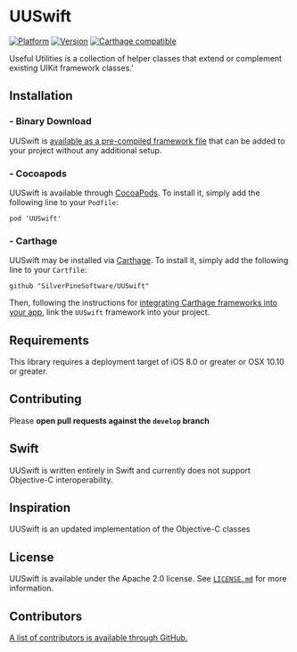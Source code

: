 # UUSwift
[![Platform](http://cocoapod-badges.herokuapp.com/p/UUSwift/badge.png)](http://cocoadocs.org/docsets/UUSwift)
[![Version](http://cocoapod-badges.herokuapp.com/v/UUSwift/badge.png)](http://cocoadocs.org/docsets/UUSwift)
[![Carthage compatible](https://img.shields.io/badge/Carthage-compatible-4BC51D.svg?style=flat)](https://github.com/Carthage/Carthage)

Useful Utilities is a collection of helper classes that extend or complement existing UIKit framework classes.'

## Installation

### - Binary Download

UUSwift is [available as a pre-compiled framework file](https://github.com/SilverPineSoftware/UUSwift/tree/master/Binary) that can be added to your project without any additional setup.

### - Cocoapods

UUSwift is available through [CocoaPods](http://cocoapods.org). To install it, simply add the following line to your `Podfile`:

```
pod 'UUSwift'
```

### - Carthage

UUSwift may be installed via [Carthage](https://github.com/Carthage/Carthage). To install it, simply add the following line to your `Cartfile`:

```
github "SilverPineSoftware/UUSwift"
```

Then, following the instructions for [integrating Carthage frameworks into your app](https://github.com/Carthage/Carthage#if-youre-building-for-ios-tvos-or-watchos), link the `UUSwift` framework into your project.

## Requirements

This library requires a deployment target of iOS 8.0 or greater or OSX 10.10 or greater.

## Contributing

Please **open pull requests against the `develop` branch**

## Swift

UUSwift is written entirely in Swift and currently does not support Objective-C interoperability.

## Inspiration

UUSwift is an updated implementation of the Objective-C classes

## License

UUSwift is available under the Apache 2.0 license. See [`LICENSE.md`](https://github.com/SilverPineSoftware/UUSwift/blob/master/LICENSE.md) for more information.

## Contributors

[A list of contributors is available through GitHub.](https://github.com/SilverPineSoftware/UUSwift/graphs/contributors)
